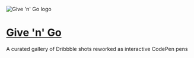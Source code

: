 ![Give 'n' Go logo](http://25.media.tumblr.com/avatar_881379c2831a_128.png "Give 'n' Go logo")

# [Give 'n' Go](http://give-n-go.co)

A curated gallery of Dribbble shots reworked as interactive CodePen pens
